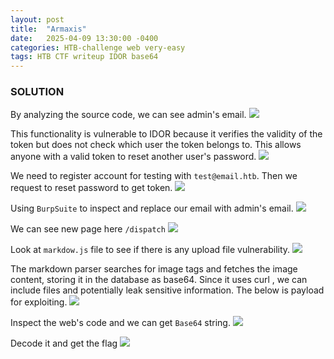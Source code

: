 ```yaml
---
layout: post
title:  "Armaxis"
date:   2025-04-09 13:30:00 -0400
categories: HTB-challenge web very-easy
tags: HTB CTF writeup IDOR base64 
---
```


### SOLUTION
By analyzing the source code, we can see admin's email.
![](assets/img/htb/armaxis/1.png)

This functionality is vulnerable to IDOR because it verifies the validity of the token but does not check which user the token belongs to. This allows anyone with a valid token to reset another user's password.
![](assets/img/htb/armaxis/2.png)

We need to register account for testing with `test@email.htb`. Then we request to reset password to get token.
![](assets/img/htb/armaxis/3.png)

Using `BurpSuite` to inspect and replace our email with admin's email.
![](assets/img/htb/armaxis/4.png)

We can see new page here `/dispatch`
![](assets/img/htb/armaxis/5.png)

Look at `markdow.js` file to see if there is any upload file vulnerability.
![](assets/img/htb/armaxis/6.png)

The markdown parser searches for image tags and fetches the image content, storing it in the database as base64. Since it uses curl , we can include files and potentially leak sensitive information. The below is payload for exploiting.
![](assets/img/htb/armaxis/7.png)

Inspect the web's code and we can get `Base64` string.
![](assets/img/htb/armaxis/8.png)

Decode it and get the flag
![](assets/img/htb/armaxis/9.png)
